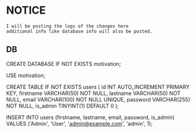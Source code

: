 # NOTICE

    I will be posting the logs of the changes here
    additional info like database info will also be posted.

## DB

CREATE DATABASE IF NOT EXISTS motivation;

USE motivation;

CREATE TABLE IF NOT EXISTS users (
    id INT AUTO_INCREMENT PRIMARY KEY,
    firstname VARCHAR(50) NOT NULL,
    lastname VARCHAR(50) NOT NULL,
    email VARCHAR(100) NOT NULL UNIQUE,
    password VARCHAR(255) NOT NULL,
    is_admin TINYINT(1) DEFAULT 0
);

INSERT INTO users (firstname, lastname, email, password, is_admin)
VALUES ('Admin', 'User', 'admin@example.com', 'admin', 1);

